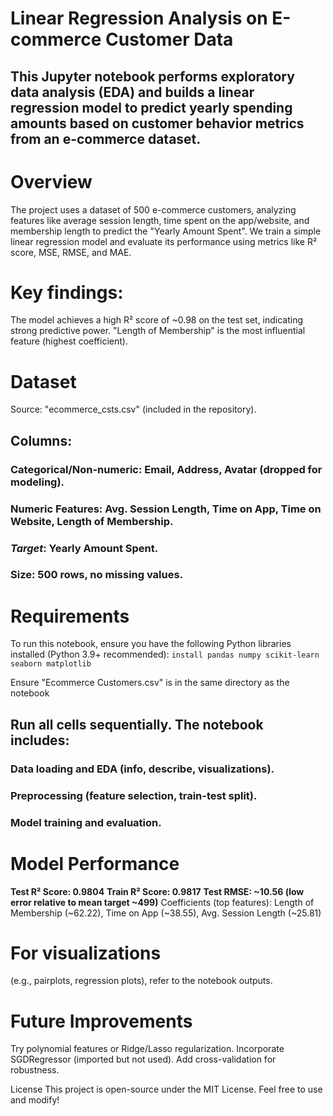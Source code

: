 # **Linear Regression Analysis on E-commerce Customer Data**

## This Jupyter notebook performs exploratory data analysis (EDA) and builds a linear regression model to predict yearly spending amounts based on customer behavior metrics from an e-commerce dataset.
# Overview
The project uses a dataset of 500 e-commerce customers, analyzing features like average session length, time spent on the app/website, and membership length to predict the "Yearly Amount Spent". We train a simple linear regression model and evaluate its performance using metrics like R² score, MSE, RMSE, and MAE.

# Key findings:

The model achieves a high R² score of ~0.98 on the test set, indicating strong predictive power.
"Length of Membership" is the most influential feature (highest coefficient).

# Dataset

Source: "ecommerce_csts.csv" (included in the repository).
## Columns:

### Categorical/Non-numeric: Email, Address, Avatar (dropped for modeling).
### Numeric Features: Avg. Session Length, Time on App, Time on Website, Length of Membership.
### ***Target***: Yearly Amount Spent.


### Size: 500 rows, no missing values.

# Requirements
To run this notebook, ensure you have the following Python libraries installed (Python 3.9+ recommended):
```install pandas numpy scikit-learn seaborn matplotlib```


Ensure "Ecommerce Customers.csv" is in the same directory as the notebook

## Run all cells sequentially. The notebook includes:

### Data loading and EDA (info, describe, visualizations).
### Preprocessing (feature selection, train-test split).
### Model training and evaluation.



# Model Performance

**Test R² Score: 0.9804**
**Train R² Score: 0.9817**
**Test RMSE: ~10.56 (low error relative to mean target ~499)**
Coefficients (top features): Length of Membership (~62.22), Time on App (~38.55), Avg. Session Length (~25.81)

# For visualizations
(e.g., pairplots, regression plots), refer to the notebook outputs.

# Future Improvements

Try polynomial features or Ridge/Lasso regularization.
Incorporate SGDRegressor (imported but not used).
Add cross-validation for robustness.

License
This project is open-source under the MIT License. Feel free to use and modify!
